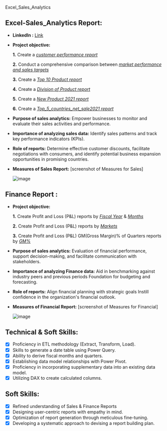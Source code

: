 Excel_Sales_Analytics
## Excel-Sales_Analytics Report: 

- **LinkedIn :** [Link](https://www.linkedin.com/posts/kmdinesh_atliq-sales-and-finance-excel-report-activity-7211023552978857985-J1lO?utm_source=share&utm_medium=member_desktop)

- **Project objective:** 

    **1.** Create a _[customer performance report](https://github.com/dinesh6351/Excel-Sales_Analytics/blob/main/1_Customer_performance_report.pdf)_ 

    **2.** Conduct a comprehensive comparison between _[market performance and sales targets](https://github.com/dinesh6351/Excel-Sales_Analytics/blob/main/2_MarketPerformance_report.pdf)_

    **3.** Create a _[Top 10 Product report](https://github.com/dinesh6351/Excel-Sales_Analytics/blob/main/3_Top10_product.pdf)_

    **4.** Create a _[Division of Product report](https://github.com/dinesh6351/Excel-Sales_Analytics/blob/main/4_Division_report.pdf)_

    **5.** Create a _[New Product 2021 report](https://github.com/dinesh6351/Excel-Sales_Analytics/blob/main/5_New_product_2021_report.pdf)_

    **6.** Create a _[Top_5_countries_net_sale2021 report](https://github.com/dinesh6351/Excel-Sales_Analytics/blob/main/6_Top_5_countries_net_sale2021.pdf)_ 
  

- **Purpose of sales analytics:** Empower businesses to monitor and evaluate their sales activities and performance.

- **Importance of analyzing sales data:** Identify sales patterns and track key performance indicators (KPIs).

- **Role of reports:** Determine effective customer discounts, facilitate negotiations with consumers, and identify potential business expansion opportunities in promising countries.

- **Measures of Sales Report:** [screenshot of Measures for Sales]
  
  ![image](https://github.com/dinesh6351/Excel-Sales_Analytics/assets/81980689/5a58ad34-a70d-430b-be84-ca50e4b9e391)


## Finance Report :

- **Project objective:** 

    **1.** Create Profit and Loss (P&L) reports by _[Fiscal Year](https://github.com/dinesh6351/Excel-Sales_Analytics/blob/main/7_p%26l_year.pdf)_ & _[Months](https://github.com/dinesh6351/Excel-Sales_Analytics/blob/main/8_p%26l_quaeter_month.pdf)_ 

   **2.** Create Profit and Loss (P&L) reports by _[Markets](https://github.com/dinesh6351/Excel-Sales_Analytics/blob/main/9_p%26l_market.pdf)_

   **3.** Create Profit and Loss (P&L) GM(Gross Margin)% of Quarters reports by _[GM%](https://github.com/dinesh6351/Excel-Sales_Analytics/blob/main/10_GM%25_by_quarted.pdf)_
  

- **Purpose of sales analytics:** Evaluation of financial performance, support decision-making, and facilitate communication with stakeholders.

- **Importance of analyzing Finance data:** Aid in benchmarking against industry peers and previous periods Foundation for budgeting and forecasting.

- **Role of reports:** Align financial planning with strategic goals Instill confidence in the organization's financial outlook.

- **Measures of Financial Report:** [screenshot of Measures for Financial]

  ![image](https://github.com/dinesh6351/Excel-Sales_Analytics/assets/81980689/0a2cb88c-cc12-4c27-9818-c97610abc998)



## Technical & Soft Skills:
- [x]	Proficiency in ETL methodology (Extract, Transform, Load).
- [x]	Skills to generate a date table using Power Query.
- [x]	Ability to derive fiscal months and quarters.
- [x]	Establishing data model relationships with Power Pivot.
- [x]	Proficiency in incorporating supplementary data into an existing data model.
- [x]	Utilizing DAX to create calculated columns.

## Soft Skills:
- [x]	Refined understanding of Sales & Finance Reports
- [x]	Designing user-centric reports with empathy in mind.
- [x]	Optimization of report generation through meticulous fine-tuning.
- [x]	Developing a systematic approach to devising a report building plan.
